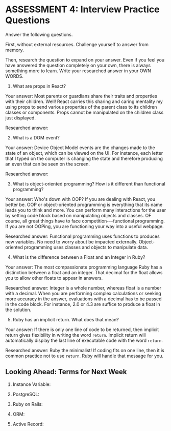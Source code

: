 # ASSESSMENT 4: Interview Practice Questions
Answer the following questions.

First, without external resources. Challenge yourself to answer from memory.

Then, research the question to expand on your answer. Even if you feel you have answered the question completely on your own, there is always something more to learn. Write your researched answer in your OWN WORDS.  

1. What are props in React?

  Your answer: Most parents or guardians share their traits and properties with their children. Well! React carries this sharing and caring mentality my using props to send various properties of the parent class to its children classes or components. Props cannot be manipulated on the children class just displayed.

  Researched answer:



2. What is a DOM event?

  Your answer: Device Object Model events are the changes made to the state of an object, which can be viewed on the UI. For instance, each letter that I typed on the computer is changing the state and therefore producing an even that can be seen on the screen.

  Researched answer:



3. What is object-oriented programming? How is it different than functional programming?

  Your answer: Who's down with OOP? If you are dealing with React, you better be. OOP or object-oriented programming is everything that its name leads you to think and more. You can perform many interactions for the user by setting code block based on manipulating objects and classes. OF course, all great things have to face competition---functional programming. If you are not OOPing, you are functioning your way into a useful webpage.

  Researched answer: Functional programming uses functions to produces new variables. No need to worry about be impacted externally. Object-oriented programming uses classes and objects to manipulate data.



4. What is the difference between a Float and an Integer in Ruby?

  Your answer: The most compassionate programming language Ruby has a distinction between a float and an integer. That decimal for the float allows you to allow other floats to appear in answers.

  Researched answer: Integer is a whole number, whereas float is a number with a decimal. When you are performing complex calculations or seeking more accuracy in the answer, evaluations with a decimal has to be passed in the code block. For instance, 2.0 or 4.3 are suffice to produce a float in the solution.



5. Ruby has an implicit return. What does that mean?

  Your answer: If there is only one line of code to be returned, then implicit return gives flexibility in writing the word `return`. Implicit return will automatically display the last line of executable code with the word `return`.

  Researched answer: Ruby the minimalist! If coding fits on one line, then it is common practice not to use `return`. Ruby will handle that message for you.



## Looking Ahead: Terms for Next Week

1. Instance Variable:

2. PostgreSQL:

3. Ruby on Rails:

4. ORM:

5. Active Record:
